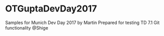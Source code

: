 # OTGuptaDevDay2017
Samples for Munich Dev Day 2017 by Martin
	Prepared for testing TD 7.1 Git functionality 
	@Shige
	